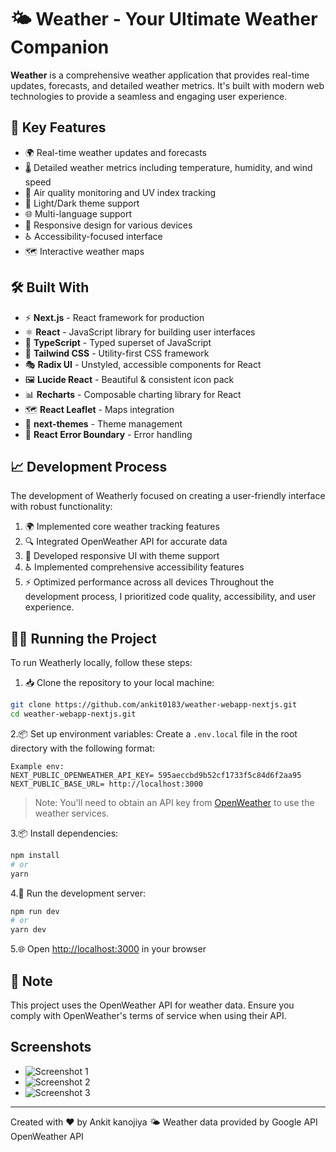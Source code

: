 # 🌤️ Weather - Your Ultimate Weather Companion

**Weather** is a comprehensive weather application that provides real-time updates, forecasts, and detailed weather metrics. It's built with modern web technologies to provide a seamless and engaging user experience.

## 🚀 Key Features

- 🌍 Real-time weather updates and forecasts
- 🌡️ Detailed weather metrics including temperature, humidity, and wind speed
- 🌆 Air quality monitoring and UV index tracking
- 🎨 Light/Dark theme support
- 🌐 Multi-language support
- 📱 Responsive design for various devices
- ♿ Accessibility-focused interface
- 🗺️ Interactive weather maps

## 🛠️ Built With

- ⚡ **Next.js** - React framework for production
- ⚛️ **React** - JavaScript library for building user interfaces
- 📘 **TypeScript** - Typed superset of JavaScript
- 🎨 **Tailwind CSS** - Utility-first CSS framework
- 🎭 **Radix UI** - Unstyled, accessible components for React
- 🖼️ **Lucide React** - Beautiful & consistent icon pack
- 📊 **Recharts** - Composable charting library for React
- 🗺️ **React Leaflet** - Maps integration
- 🌙 **next-themes** - Theme management
- 🚨 **React Error Boundary** - Error handling

## 📈 Development Process

The development of Weatherly focused on creating a user-friendly interface with robust functionality:

1. 🌍 Implemented core weather tracking features
2. 🔍 Integrated OpenWeather API for accurate data
3. 🎨 Developed responsive UI with theme support
4. ♿ Implemented comprehensive accessibility features
5. ⚡ Optimized performance across all devices Throughout the development process, I prioritized code quality, accessibility, and user experience.

## 🏃‍♂️ Running the Project

To run Weatherly locally, follow these steps:

1. 📥 Clone the repository to your local machine:

```bash
git clone https://github.com/ankit0183/weather-webapp-nextjs.git
cd weather-webapp-nextjs.git
```

2.📦 Set up environment variables:
Create a `.env.local` file in the root directory with the following format:

```env
Example env:
NEXT_PUBLIC_OPENWEATHER_API_KEY= 595aeccbd9b52cf1733f5c84d6f2aa95
NEXT_PUBLIC_BASE_URL= http://localhost:3000
```

> Note: You'll need to obtain an API key from [OpenWeather](https://openweathermap.org/api) to use the weather services.

3.📦 Install dependencies:

```bash
npm install
# or
yarn
```

4.🚀 Run the development server:

```bash
npm run dev
# or
yarn dev
```

5.🌐 Open [http://localhost:3000](http://localhost:3000) in your browser

## 📝 Note

This project uses the OpenWeather API for weather data. Ensure you comply with OpenWeather's terms of service when using their API.

## Screenshots

- ![Screenshot 1](https://github.com/user-attachments/assets/797bb152-e998-423b-9d15-bad282541ed5)
- ![Screenshot 2](https://github.com/user-attachments/assets/45448916-2079-49f4-914a-f70365b4696b)
- ![Screenshot 3](https://github.com/user-attachments/assets/042b184e-ecca-476a-9dd7-baabdc113d57)

---

Created with ❤️ by Ankit kanojiya
🌤️ Weather data provided by Google API OpenWeather API
